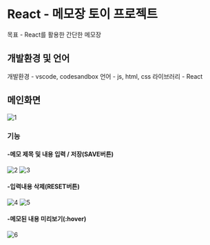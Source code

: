 # React - 메모장 토이 프로젝트

목표 - React를 활용한 간단한 메모장

## 개발환경 및 언어

개발환경 - vscode, codesandbox
언어 - js, html, css
라이브러리 - React

## 메인화면
![1](https://user-images.githubusercontent.com/80798580/140742531-1521bf6b-786d-4cb3-b4ce-641b279bf5e9.PNG)

### 기능
#### -메모 제목 및 내용 입력 / 저장(SAVE버튼)
![2](https://user-images.githubusercontent.com/80798580/140742729-65a423da-093c-45bc-993d-182b42b16cb5.PNG)
![3](https://user-images.githubusercontent.com/80798580/140743201-1eb837d8-85ca-4345-b774-8b43cc5dcc89.PNG)

#### -입력내용 삭제(RESET버튼)
![4](https://user-images.githubusercontent.com/80798580/140743261-c2264d1b-e666-4340-a86b-271e4da4b03e.PNG)
![5](https://user-images.githubusercontent.com/80798580/140743271-656b612f-1a94-484b-a694-05fe5ebcf576.PNG)

#### -메모된 내용 미리보기(:hover)
![6](https://user-images.githubusercontent.com/80798580/140743424-91f86ce2-da19-4ca6-992a-2aea6df39189.PNG)
